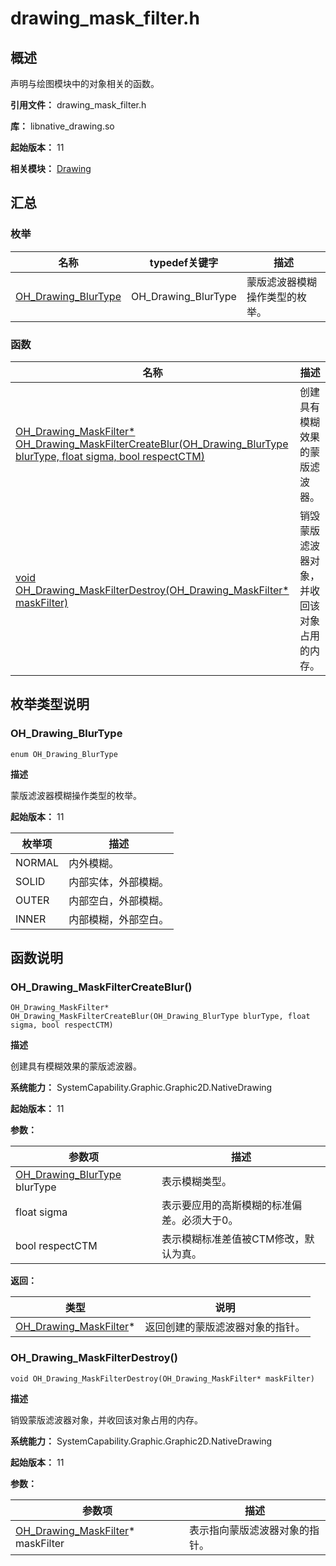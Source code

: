 # drawing_mask_filter.h

## 概述

声明与绘图模块中的对象相关的函数。

**引用文件：** drawing_mask_filter.h

**库：** libnative_drawing.so

**起始版本：** 11

**相关模块：** [Drawing](capi-drawing.md)

## 汇总

### 枚举

| 名称 | typedef关键字 | 描述 |
| -- | -- | -- |
| [OH_Drawing_BlurType](#oh_drawing_blurtype) | OH_Drawing_BlurType | 蒙版滤波器模糊操作类型的枚举。 |

### 函数

| 名称 | 描述 |
| -- | -- |
| [OH_Drawing_MaskFilter* OH_Drawing_MaskFilterCreateBlur(OH_Drawing_BlurType blurType, float sigma, bool respectCTM)](#oh_drawing_maskfiltercreateblur) | 创建具有模糊效果的蒙版滤波器。 |
| [void OH_Drawing_MaskFilterDestroy(OH_Drawing_MaskFilter* maskFilter)](#oh_drawing_maskfilterdestroy) | 销毁蒙版滤波器对象，并收回该对象占用的内存。 |

## 枚举类型说明

### OH_Drawing_BlurType

```
enum OH_Drawing_BlurType
```

**描述**

蒙版滤波器模糊操作类型的枚举。

**起始版本：** 11

| 枚举项 | 描述 |
| -- | -- |
| NORMAL | 内外模糊。 |
| SOLID | 内部实体，外部模糊。 |
| OUTER | 内部空白，外部模糊。 |
| INNER | 内部模糊，外部空白。 |


## 函数说明

### OH_Drawing_MaskFilterCreateBlur()

```
OH_Drawing_MaskFilter* OH_Drawing_MaskFilterCreateBlur(OH_Drawing_BlurType blurType, float sigma, bool respectCTM)
```

**描述**

创建具有模糊效果的蒙版滤波器。

**系统能力：** SystemCapability.Graphic.Graphic2D.NativeDrawing

**起始版本：** 11


**参数：**

| 参数项 | 描述 |
| -- | -- |
| [OH_Drawing_BlurType](#oh_drawing_blurtype) blurType | 表示模糊类型。 |
| float sigma | 表示要应用的高斯模糊的标准偏差。必须大于0。 |
| bool respectCTM | 表示模糊标准差值被CTM修改，默认为真。 |

**返回：**

| 类型 | 说明 |
| -- | -- |
| [OH_Drawing_MaskFilter](capi-oh-drawing-maskfilter.md)* | 返回创建的蒙版滤波器对象的指针。 |

### OH_Drawing_MaskFilterDestroy()

```
void OH_Drawing_MaskFilterDestroy(OH_Drawing_MaskFilter* maskFilter)
```

**描述**

销毁蒙版滤波器对象，并收回该对象占用的内存。

**系统能力：** SystemCapability.Graphic.Graphic2D.NativeDrawing

**起始版本：** 11


**参数：**

| 参数项 | 描述 |
| -- | -- |
| [OH_Drawing_MaskFilter](capi-oh-drawing-maskfilter.md)* maskFilter | 表示指向蒙版滤波器对象的指针。 |



